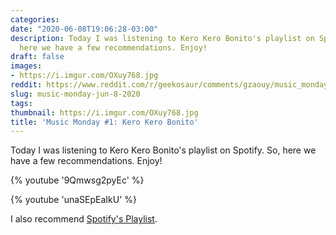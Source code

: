```yaml
---
categories:
date: "2020-06-08T19:06:28-03:00"
description: Today I was listening to Kero Kero Bonito's playlist on Spotify. So,
  here we have a few recommendations. Enjoy!
draft: false
images:
- https://i.imgur.com/OXuy768.jpg
reddit: https://www.reddit.com/r/geekosaur/comments/gzaouy/music_monday_jun_8_2020/
slug: music-monday-jun-8-2020
tags:
thumbnail: https://i.imgur.com/OXuy768.jpg
title: 'Music Monday #1: Kero Kero Bonito'
---
```


Today I was listening to Kero Kero Bonito's playlist on Spotify. So, here we have a few recommendations. Enjoy!

{% youtube '9Qmwsg2pyEc' %}

<!--more-->

{% youtube 'unaSEpEaIkU' %}  

I also recommend [Spotify's Playlist](https://open.spotify.com/playlist/37i9dQZF1DZ06evO41HwPk).
